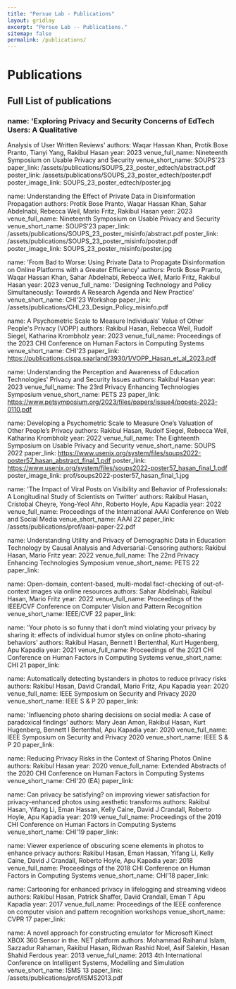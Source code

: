 ```yaml
---
title: "Persue Lab - Publications"
layout: gridlay
excerpt: "Persue Lab -- Publications."
sitemap: false
permalink: /publications/
---
```



# Publications



## Full List of publications

### name: 'Exploring Privacy and Security Concerns of EdTech Users: A Qualitative
Analysis of User Written Reviews'
    authors: Waqar Hassan Khan, Protik Bose Pranto, Tianyi Yang, Rakibul Hasan
    year: 2023
    venue_full_name: Nineteenth Symposium on Usable Privacy and Security
    venue_short_name: SOUPS'23
    paper_link: /assets/publications/SOUPS_23_poster_edtech/abstract.pdf
    poster_link: /assets/publications/SOUPS_23_poster_edtech/poster.pdf
    poster_image_link: SOUPS_23_poster_edtech/poster.jpg

 
   name: Understanding the Effect of Private Data in Disinformation Propagation
    authors: Protik Bose Pranto, Waqar Hassan Khan, Sahar Abdelnabi, Rebecca Weil,
      Mario Fritz, Rakibul Hasan
    year: 2023
    venue_full_name: Nineteenth Symposium on Usable Privacy and Security
    venue_short_name: SOUPS'23
    paper_link: /assets/publications/SOUPS_23_poster_misinfo/abstract.pdf
    poster_link: /assets/publications/SOUPS_23_poster_misinfo/poster.pdf
    poster_image_link: SOUPS_23_poster_misinfo/poster.jpg

 
   name: 'From Bad to Worse: Using Private Data to Propagate Disinformation on
      Online Platforms with a Greater Efficiency'
    authors: Protik Bose Pranto, Waqar Hassan Khan, Sahar Abdelnabi, Rebecca Weil,
      Mario Fritz, Rakibul Hasan
    year: 2023
    venue_full_name: 'Designing Technology and Policy Simultaneously: Towards A
      Research Agenda and New Practice'
    venue_short_name: CHI'23 Workshop
    paper_link: /assets/publications/CHI_23_Design_Policy_misinfo.pdf


   name: A Psychometric Scale to Measure Individuals' Value of Other People's
      Privacy (VOPP)
    authors: Rakibul Hasan, Rebecca Weil, Rudolf Siegel, Katharina Krombholz
    year: 2023
    venue_full_name: Proceedings of the 2023 CHI Conference on Human Factors in
      Computing Systems
    venue_short_name: CHI'23
    paper_link: https://publications.cispa.saarland/3930/1/VOPP_Hasan_et_al_2023.pdf


  name: Understanding the Perception and Awareness of Education Technologies'
      Privacy and Security Issues
    authors: Rakibul Hasan
    year: 2023
    venue_full_name: The 23rd Privacy Enhancing Technologies Symposium
    venue_short_name: PETS 23
    paper_link: https://www.petsymposium.org/2023/files/papers/issue4/popets-2023-0110.pdf


   name: Developing a Psychometric Scale to Measure One’s Valuation of Other
      People’s Privacy
    authors: Rakibul Hasan, Rudolf Siegel, Rebecca Weil, Katharina Krombholz
    year: 2022
    venue_full_name: The Eighteenth Symposium on Usable Privacy and Security
    venue_short_name: SOUPS 2022
    paper_link: https://www.usenix.org/system/files/soups2022-poster57_hasan_abstract_final_1.pdf
    poster_link: https://www.usenix.org/system/files/soups2022-poster57_hasan_final_1.pdf
    poster_image_link: prof/soups2022-poster57_hasan_final_1.jpg

 
  name: 'The Impact of Viral Posts on Visibility and Behavior of Professionals: A
      Longitudinal Study of Scientists on Twitter'
    authors: Rakibul Hasan, Cristobal Cheyre, Yong-Yeol Ahn, Roberto Hoyle, Apu Kapadia
    year: 2022
    venue_full_name: Proceedings of the International AAAI Conference on Web and Social Media
    venue_short_name: AAAI 22
    paper_link: /assets/publications/prof/aaai-paper-22.pdf


  name: Understanding Utility and Privacy of Demographic Data in Education
      Technology by Causal Analysis and Adversarial-Censoring
    authors: Rakibul Hasan, Mario Fritz
    year: 2022
    venue_full_name: The 22nd Privacy Enhancing Technologies Symposium
    venue_short_name: PETS 22
    paper_link: <a href="https://petsymposium.org/popets/2022/popets-2022-0044.pdf"></a>


  name: Open-domain, content-based, multi-modal fact-checking of out-of-context
      images via online resources
    authors: Sahar Abdelnabi, Rakibul Hasan, Mario Fritz
    year: 2022
    venue_full_name: Proceedings of the IEEE/CVF Conference on Computer Vision and
      Pattern Recognition
    venue_short_name: IEEE/CVF 22
    paper_link:<a href= "https://openaccess.thecvf.com/content/CVPR2022/papers/Abdelnabi_Open-Domain_Content-Based_Multi-Modal_Fact-Checking_of_Out-of-Context_Images_via_Online_Resources_CVPR_2022_paper.pdf"> </a> 


  name: 'Your photo is so funny that i don’t mind violating your privacy by
      sharing it: effects of individual humor styles on online photo-sharing
      behaviors'
    authors: Rakibul Hasan, Bennett I Bertenthal, Kurt Hugenberg, Apu Kapadia
    year: 2021
    venue_full_name: Proceedings of the 2021 CHI Conference on Human Factors in
      Computing Systems
    venue_short_name: CHI 21
    paper_link:<a href ="https://dl.acm.org/doi/pdf/10.1145/3411764.3445258"></a>


  name: Automatically detecting bystanders in photos to reduce privacy risks
    authors: Rakibul Hasan, David Crandall, Mario Fritz, Apu Kapadia
    year: 2020
    venue_full_name: IEEE Symposium on Security and Privacy 2020
    venue_short_name: IEEE S & P 20
    paper_link:<a href= " https://publications.cispa.saarland/3051/1/bystander-oakland-2020.pdf"> </a>

 
  name: 'Influencing photo sharing decisions on social media: A case of
      paradoxical findings'
    authors: Mary Jean Amon, Rakibul Hasan, Kurt Hugenberg, Bennett I Bertenthal,
      Apu Kapadia
    year: 2020
    venue_full_name: IEEE Symposium on Security and Privacy 2020
    venue_short_name: IEEE S & P 20
    paper_link: <a href= "https://par.nsf.gov/servlets/purl/10183400"></a>

 
  name: Reducing Privacy Risks in the Context of Sharing Photos Online
    authors: Rakibul Hasan
    year: 2020
    venue_full_name: Extended Abstracts of the 2020 CHI Conference on Human Factors
      in Computing Systems
    venue_short_name: CHI'20 (EA)
    paper_link:<a href = " https://drive.google.com/file/u/0/d/1bbDJc8BD0yg2EdLWjkW_AyWZJFfZDiJn/view"> </a>

 
  name: Can privacy be satisfying? on improving viewer satisfaction for
      privacy-enhanced photos using aesthetic transforms
    authors: Rakibul Hasan, Yifang Li, Eman Hassan, Kelly Caine, David J Crandall,
      Roberto Hoyle, Apu Kapadia
    year: 2019
    venue_full_name: Proceedings of the 2019 CHI Conference on Human Factors in
      Computing Systems
    venue_short_name: CHI'19
    paper_link: <a href =">https://dl.acm.org/doi/pdf/10.1145/3290605.3300597"></a>

  
  name: Viewer experience of obscuring scene elements in photos to enhance privacy
    authors: Rakibul Hasan, Eman Hassan, Yifang Li, Kelly Caine, David J Crandall,
      Roberto Hoyle, Apu Kapadia
    year: 2018
    venue_full_name: Proceedings of the 2018 CHI Conference on Human Factors in
      Computing Systems
    venue_short_name: CHI'18
    paper_link:<a href= "https://dl.acm.org/doi/pdf/10.1145/3173574.3173621"> </a>


  name: Cartooning for enhanced privacy in lifelogging and streaming videos
    authors: Rakibul Hasan, Patrick Shaffer, David Crandall, Eman T Apu Kapadia
    year: 2017
    venue_full_name: Proceedings of the IEEE conference on computer vision and
      pattern recognition workshops
    venue_short_name: CVPR 17
    paper_link: <a href =
    "https://openaccess.thecvf.com/content_cvpr_2017_workshops/w16/papers/Kapadia_Cartooning_for_Enhanced_CVPR_2017_paper.pdf"></a>

 
  name: A novel approach for constructing emulator for Microsoft Kinect XBOX 360
      Sensor in the. NET platform
    authors: Mohammad Raihanul Islam, Sazzadur Rahaman, Rakibul Hasan, Ridwan Rashid
      Noel, Asif Salekin, Hasan Shahid Ferdous
    year: 2013
    venue_full_name: 2013 4th International Conference on Intelligent Systems,
      Modelling and Simulation
    venue_short_name: ISMS 13
    paper_link: /assets/publications/prof/ISMS2013.pdf
